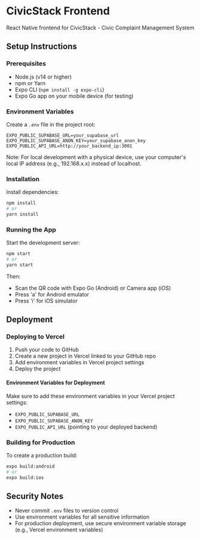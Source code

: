 # CivicStack Frontend

React Native frontend for CivicStack - Civic Complaint Management System

## Setup Instructions

### Prerequisites
- Node.js (v14 or higher)
- npm or Yarn
- Expo CLI (`npm install -g expo-cli`)
- Expo Go app on your mobile device (for testing)

### Environment Variables

Create a `.env` file in the project root:

```
EXPO_PUBLIC_SUPABASE_URL=your_supabase_url
EXPO_PUBLIC_SUPABASE_ANON_KEY=your_supabase_anon_key
EXPO_PUBLIC_API_URL=http://your_backend_ip:3001
```

Note: For local development with a physical device, use your computer's local IP address (e.g., 192.168.x.x) instead of localhost.

### Installation

Install dependencies:

```bash
npm install
# or
yarn install
```

### Running the App

Start the development server:

```bash
npm start
# or
yarn start
```

Then:
- Scan the QR code with Expo Go (Android) or Camera app (iOS)
- Press 'a' for Android emulator
- Press 'i' for iOS simulator

## Deployment

### Deploying to Vercel

1. Push your code to GitHub
2. Create a new project in Vercel linked to your GitHub repo
3. Add environment variables in Vercel project settings
4. Deploy the project

#### Environment Variables for Deployment

Make sure to add these environment variables in your Vercel project settings:

- `EXPO_PUBLIC_SUPABASE_URL`
- `EXPO_PUBLIC_SUPABASE_ANON_KEY`
- `EXPO_PUBLIC_API_URL` (pointing to your deployed backend)

### Building for Production

To create a production build:

```bash
expo build:android
# or
expo build:ios
```

## Security Notes

- Never commit `.env` files to version control
- Use environment variables for all sensitive information
- For production deployment, use secure environment variable storage (e.g., Vercel environment variables)
